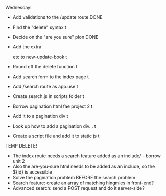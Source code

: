 Wednesday!
  - Add validations to the /update route          DONE
  - Find the "delete" syntax                      t
  - Decide on the "are you sure" plon             DONE
  - Add the extra <div> etc to new-update-book    t
  - Round off the delete function                 t

  - Add search form to the index page             t
  - Add /search route as app.use                  t
  - Create search.js in scripts folder            t
  
  - Borrow pagination html fae project 2          t
  - Add it to a pagination div                    t
  - Look up how to add a pagination div...        t
  - Create a script file and add it to static js  t

TEMP DELETE!
  - The index route needs a search feature added as an include/ - borrow unit 2
  - Also the are-you-sure html needs to be added as an include, so the ${id} is accessible
  - Solve the pagination problem BEFORE the search problem
  - Search feature: create an array of matching hingmies in front-end?
  - Advanced search: send a POST request and do it server-side?